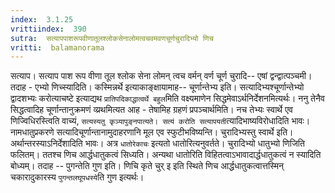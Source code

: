 ```yaml
---
index:  3.1.25
vrittiindex:  390
sutra:  सत्यापपाशरूपवीणातूलश्लोकसेनालोमत्वचवमवणचूर्णचुरादिभ्यो णिच
vritti:  balamanorama 
---
```


सत्याप। सत्याप पाश रूप वीणा तूल श्लोक सेना लोमन् त्वच वर्मन् वर्ण चूर्ण चुरादि-- एषां द्वन्द्वात्पञ्चमी। तदाह - एभ्यो णिच्स्यादिति। कस्मिन्नर्थे इत्याकाङ्क्षायामाह-- चूर्णान्तेभ्य इति। सत्यादिभ्यश्चूर्णान्तेभ्यो द्वादशभ्यः करोत्याचष्टे इत्याद्यथ `प्रातिपदिकाद्धात्वर्थे बहुल`मिति वक्ष्यमाणेन सिद्धमेवाऽर्थनिर्देशनमित्यर्थः। ननु तेनैव सिद्धत्वादिह चूर्णान्तानुक्रमणं व्य्रथमित्यत आह - तेषामिह ग्रहणं प्रपञ्चार्थमिति। नच तेभ्यः स्वार्थे एव णिज्विधिरस्त्विति वाच्यं, `सत्यस्यतु कृञ्यापुङ्नपात्यते। सत्यं करोति सत्यापयती`त्यादिभाष्यविरोधादिति भावः। नामधातुप्रकरणे सत्यादिचूर्णान्तानामुदाहरणानि मूल एव स्फुटीभविष्यन्ति। चुरादिभ्यस्तु स्वार्थे इति। अर्थान्तरस्याऽनिर्देशादिति भावः। अत्र `धातोरेकाचः` इत्यतो धातोरित्यनुवर्तते। चुरादिभ्यो धातुभ्यो णिजिति फलितम्। ततश्च णिच आर्द्धधातुकत्वं सिध्यति। अन्यथा धातोरिति विहितत्वाऽभावादार्द्धधातुकत्वं न स्यादिति बोध्यम्। तदाह -- पुगन्तेति गुण इति। णिचि कृते चुर् इ इति स्थिते णिच आर्द्धधातुकत्वात्तस्मिन् चकारादुकारस्य `पुगन्तलघूपधस्ये`ति गुण इत्यर्थः।


